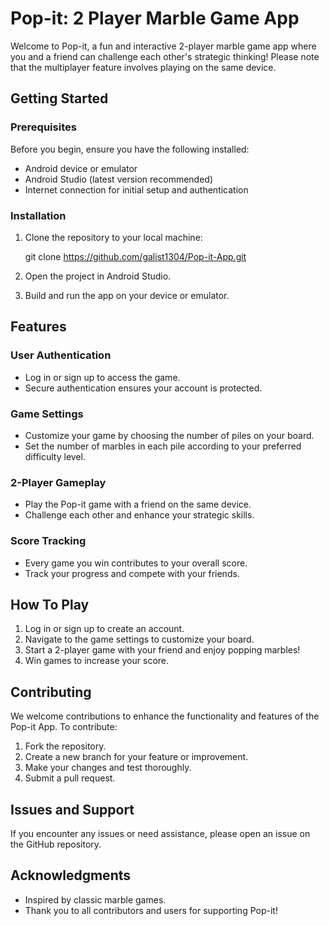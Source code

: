 # Pop-it: 2 Player Marble Game App

Welcome to Pop-it, a fun and interactive 2-player marble game app where you and a friend can challenge each other's strategic thinking! Please note that the multiplayer feature involves playing on the same device.

## Getting Started

### Prerequisites

Before you begin, ensure you have the following installed:

- Android device or emulator
- Android Studio (latest version recommended)
- Internet connection for initial setup and authentication

### Installation

1. Clone the repository to your local machine:

   git clone https://github.com/galist1304/Pop-it-App.git
2. Open the project in Android Studio.
3. Build and run the app on your device or emulator.

## Features
### User Authentication

- Log in or sign up to access the game.
- Secure authentication ensures your account is protected.

### Game Settings

- Customize your game by choosing the number of piles on your board.
- Set the number of marbles in each pile according to your preferred difficulty level.

### 2-Player Gameplay

- Play the Pop-it game with a friend on the same device.
- Challenge each other and enhance your strategic skills.

### Score Tracking

- Every game you win contributes to your overall score.
- Track your progress and compete with your friends.

## How To Play

1. Log in or sign up to create an account.
2. Navigate to the game settings to customize your board.
3. Start a 2-player game with your friend and enjoy popping marbles!
4. Win games to increase your score.

## Contributing

We welcome contributions to enhance the functionality and features of the Pop-it App. To contribute:

1. Fork the repository.
2. Create a new branch for your feature or improvement.
3. Make your changes and test thoroughly.
4. Submit a pull request.

## Issues and Support

If you encounter any issues or need assistance, please open an issue on the GitHub repository.

## Acknowledgments
- Inspired by classic marble games.
- Thank you to all contributors and users for supporting Pop-it!   
